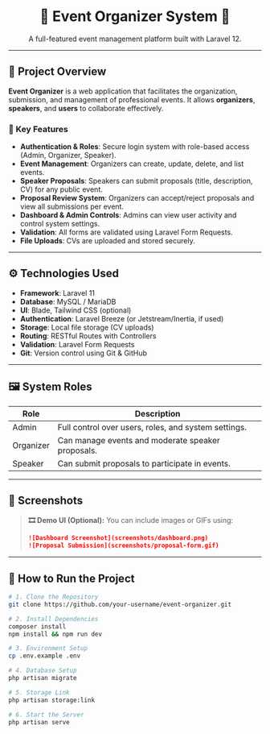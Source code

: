 

<h1 align="center">🎉 Event Organizer System 🎤</h1>

<p align="center">A full-featured event management platform built with Laravel 12.</p>

---

## 🧠 Project Overview

**Event Organizer** is a web application that facilitates the organization, submission, and management of professional events. It allows **organizers**, **speakers**, and **users** to collaborate effectively.

### 🔑 Key Features

- **Authentication & Roles**: Secure login system with role-based access (Admin, Organizer, Speaker).
- **Event Management**: Organizers can create, update, delete, and list events.
- **Speaker Proposals**: Speakers can submit proposals (title, description, CV) for any public event.
- **Proposal Review System**: Organizers can accept/reject proposals and view all submissions per event.
- **Dashboard & Admin Controls**: Admins can view user activity and control system settings.
- **Validation**: All forms are validated using Laravel Form Requests.
- **File Uploads**: CVs are uploaded and stored securely.

---

## ⚙️ Technologies Used

- **Framework**: Laravel 11
- **Database**: MySQL / MariaDB
- **UI**: Blade, Tailwind CSS (optional)
- **Authentication**: Laravel Breeze (or Jetstream/Inertia, if used)
- **Storage**: Local file storage (CV uploads)
- **Routing**: RESTful Routes with Controllers
- **Validation**: Laravel Form Requests
- **Git**: Version control using Git & GitHub

---

## 🖼️ System Roles

| Role       | Description                                          |
|------------|------------------------------------------------------|
| Admin      | Full control over users, roles, and system settings. |
| Organizer  | Can manage events and moderate speaker proposals.    |
| Speaker    | Can submit proposals to participate in events.       |

---

## 📸 Screenshots

> **🎞️ Demo UI (Optional):**
> You can include images or GIFs using:
>
> ```md
> ![Dashboard Screenshot](screenshots/dashboard.png)
> ![Proposal Submission](screenshots/proposal-form.gif)
> ```

---

## 🚀 How to Run the Project

```bash
# 1. Clone the Repository
git clone https://github.com/your-username/event-organizer.git

# 2. Install Dependencies
composer install
npm install && npm run dev

# 3. Environment Setup
cp .env.example .env

# 4. Database Setup
php artisan migrate 

# 5. Storage Link
php artisan storage:link

# 6. Start the Server
php artisan serve
